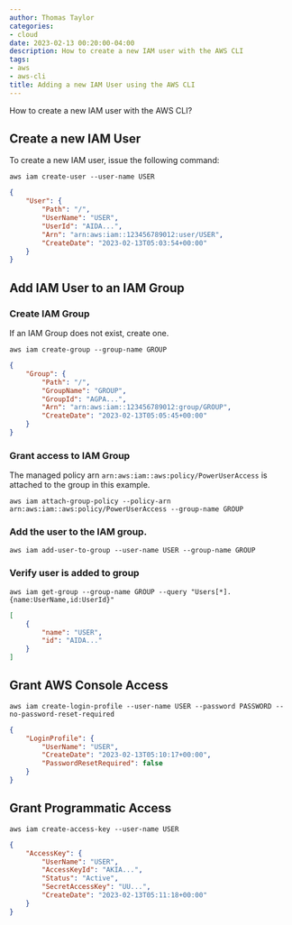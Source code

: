 ```yaml
---
author: Thomas Taylor
categories:
- cloud
date: 2023-02-13 00:20:00-04:00
description: How to create a new IAM user with the AWS CLI
tags:
- aws
- aws-cli
title: Adding a new IAM User using the AWS CLI
---
```


How to create a new IAM user with the AWS CLI?

## Create a new IAM User

To create a new IAM user, issue the following command:

```shell
aws iam create-user --user-name USER
```

```json
{
    "User": {
        "Path": "/",
        "UserName": "USER",
        "UserId": "AIDA...",
        "Arn": "arn:aws:iam::123456789012:user/USER",
        "CreateDate": "2023-02-13T05:03:54+00:00"
    }
}
```

## Add IAM User to an IAM Group

### Create IAM Group

If an IAM Group does not exist, create one.

```shell
aws iam create-group --group-name GROUP
```

```json
{
    "Group": {
        "Path": "/",
        "GroupName": "GROUP",
        "GroupId": "AGPA...",
        "Arn": "arn:aws:iam::123456789012:group/GROUP",
        "CreateDate": "2023-02-13T05:05:45+00:00"
    }
}
```

### Grant access to IAM Group

The managed policy arn `arn:aws:iam::aws:policy/PowerUserAccess` is attached to the group in this example.

```shell
aws iam attach-group-policy --policy-arn arn:aws:iam::aws:policy/PowerUserAccess --group-name GROUP
```

### Add the user to the IAM group.

```shell
aws iam add-user-to-group --user-name USER --group-name GROUP
```

### Verify user is added to group

```shell
aws iam get-group --group-name GROUP --query "Users[*].{name:UserName,id:UserId}"
```

```json
[
    {
        "name": "USER",
        "id": "AIDA..."
    }
]
```

## Grant AWS Console Access

```shell
aws iam create-login-profile --user-name USER --password PASSWORD --no-password-reset-required
```

```json
{
    "LoginProfile": {
        "UserName": "USER",
        "CreateDate": "2023-02-13T05:10:17+00:00",
        "PasswordResetRequired": false
    }
}
```

## Grant Programmatic Access

```shell
aws iam create-access-key --user-name USER
```

```json
{
    "AccessKey": {
        "UserName": "USER",
        "AccessKeyId": "AKIA...",
        "Status": "Active",
        "SecretAccessKey": "UU...",
        "CreateDate": "2023-02-13T05:11:18+00:00"
    }
}
```